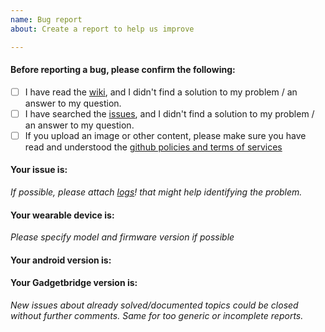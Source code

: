 ```yaml
---
name: Bug report
about: Create a report to help us improve

---
```


#### Before reporting a bug, please confirm the following:
- [ ] I have read the [wiki](https://github.com/Freeyourgadget/Gadgetbridge/wiki), and I didn't find a solution to my problem / an answer to my question.
- [ ] I have searched the [issues](https://github.com/Freeyourgadget/Gadgetbridge/issues), and I didn't find a solution to my problem / an answer to my question.
- [ ] If you upload an image or other content, please make sure you have read and understood the [github policies and terms of services](https://help.github.com/articles/github-terms-of-service/#1-responsibility-for-user-generated-content)

#### Your issue is:
*If possible, please attach [logs](https://github.com/Freeyourgadget/Gadgetbridge/wiki/Log-Files)! that might help identifying the problem.*

#### Your wearable device is:

*Please specify model and firmware version if possible*

#### Your android version is:

#### Your Gadgetbridge version is:



*New issues about already solved/documented topics could be closed without further comments. Same for too generic or incomplete reports.*
